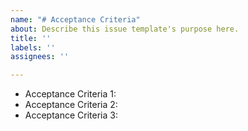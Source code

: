 ```yaml
---
name: "# Acceptance Criteria"
about: Describe this issue template's purpose here.
title: ''
labels: ''
assignees: ''

---
```


- Acceptance Criteria 1:
- Acceptance Criteria 2:
- Acceptance Criteria 3:
